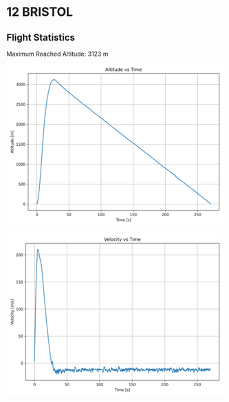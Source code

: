 # 12 BRISTOL
## Flight Statistics
Maximum Reached Altitude: 3123 m

![Altitude Plot](./plots/altitude_plot.png)

![Velocity Plot](./plots/velocity_plot.png)

